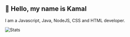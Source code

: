 ## 💨 Hello, my name is Kamal

I am a Javascript, Java, NodeJS, CSS and HTML developer.<br>


![Stats](https://github-readme-stats.vercel.app/api?username=ezxabi&title_color=246bce&text_color=ffffff&bg_color=000000&include_all_commits=true&ifyoureadthisareyouastealerofmycodeidiothide_border=true&hide_title=true&show_icons=true&count_private=true)
